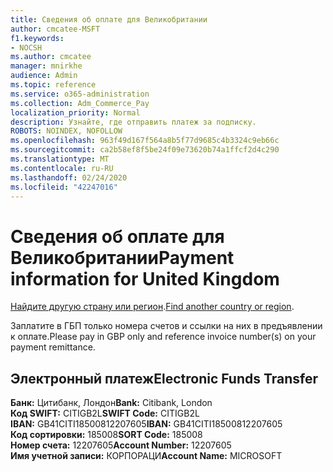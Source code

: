 ```yaml
---
title: Сведения об оплате для Великобритании
author: cmcatee-MSFT
f1.keywords:
- NOCSH
ms.author: cmcatee
manager: mnirkhe
audience: Admin
ms.topic: reference
ms.service: o365-administration
ms.collection: Adm_Commerce_Pay
localization_priority: Normal
description: Узнайте, где отправить платеж за подписку.
ROBOTS: NOINDEX, NOFOLLOW
ms.openlocfilehash: 963f49d167f564a8b5f77d9685c4b3324c9eb66c
ms.sourcegitcommit: ca2b58ef8f5be24f09e73620b74a1ffcf2d4c290
ms.translationtype: MT
ms.contentlocale: ru-RU
ms.lasthandoff: 02/24/2020
ms.locfileid: "42247016"
---
```

# <a name="payment-information-for-united-kingdom"></a><span data-ttu-id="6937e-103">Сведения об оплате для Великобритании</span><span class="sxs-lookup"><span data-stu-id="6937e-103">Payment information for United Kingdom</span></span>

<span data-ttu-id="6937e-104">[Найдите другую страну или регион](../billing-and-payments/pay-for-your-subscription.md).</span><span class="sxs-lookup"><span data-stu-id="6937e-104">[Find another country or region](../billing-and-payments/pay-for-your-subscription.md).</span></span>

<span data-ttu-id="6937e-105">Заплатите в ГБП только номера счетов и ссылки на них в предъявлении к оплате.</span><span class="sxs-lookup"><span data-stu-id="6937e-105">Please pay in GBP only and reference invoice number(s) on your payment remittance.</span></span>

## <a name="electronic-funds-transfer"></a><span data-ttu-id="6937e-106">Электронный платеж</span><span class="sxs-lookup"><span data-stu-id="6937e-106">Electronic Funds Transfer</span></span>

<span data-ttu-id="6937e-107">**Банк:** Цитибанк, Лондон</span><span class="sxs-lookup"><span data-stu-id="6937e-107">**Bank:** Citibank, London</span></span>  
<span data-ttu-id="6937e-108">**Код SWIFT:** CITIGB2L</span><span class="sxs-lookup"><span data-stu-id="6937e-108">**SWIFT Code:** CITIGB2L</span></span>  
<span data-ttu-id="6937e-109">**IBAN:** GB41CITI18500812207605</span><span class="sxs-lookup"><span data-stu-id="6937e-109">**IBAN:** GB41CITI18500812207605</span></span>  
<span data-ttu-id="6937e-110">**Код сортировки:** 185008</span><span class="sxs-lookup"><span data-stu-id="6937e-110">**SORT Code:** 185008</span></span>  
<span data-ttu-id="6937e-111">**Номер счета:** 12207605</span><span class="sxs-lookup"><span data-stu-id="6937e-111">**Account Number:** 12207605</span></span>  
<span data-ttu-id="6937e-112">**Имя учетной записи:** КОРПОРАЦИ</span><span class="sxs-lookup"><span data-stu-id="6937e-112">**Account Name:** MICROSOFT</span></span>  
